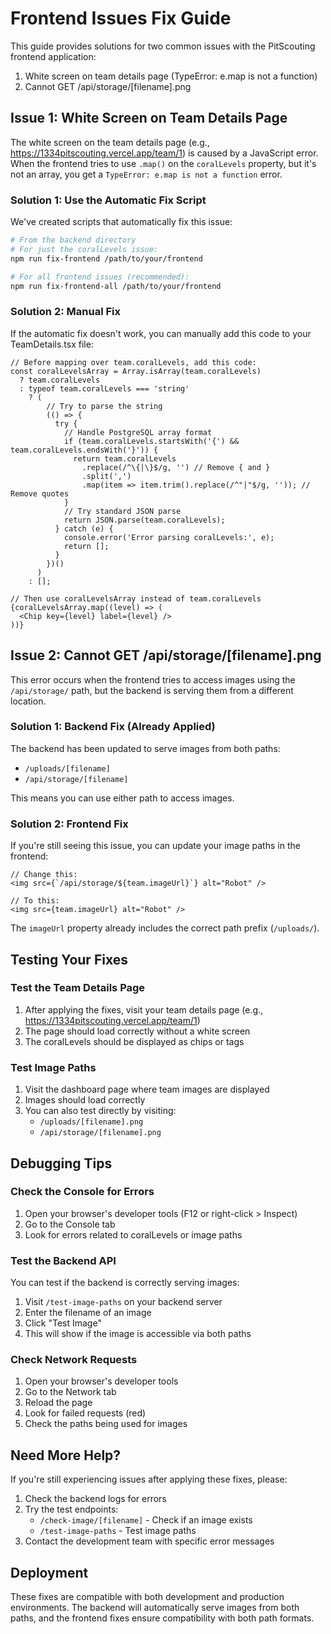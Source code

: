 # Frontend Issues Fix Guide

This guide provides solutions for two common issues with the PitScouting frontend application:

1. White screen on team details page (TypeError: e.map is not a function)
2. Cannot GET /api/storage/[filename].png

## Issue 1: White Screen on Team Details Page

The white screen on the team details page (e.g., https://1334pitscouting.vercel.app/team/1) is caused by a JavaScript error. When the frontend tries to use `.map()` on the `coralLevels` property, but it's not an array, you get a `TypeError: e.map is not a function` error.

### Solution 1: Use the Automatic Fix Script

We've created scripts that automatically fix this issue:

```bash
# From the backend directory
# For just the coralLevels issue:
npm run fix-frontend /path/to/your/frontend

# For all frontend issues (recommended):
npm run fix-frontend-all /path/to/your/frontend
```

### Solution 2: Manual Fix

If the automatic fix doesn't work, you can manually add this code to your TeamDetails.tsx file:

```tsx
// Before mapping over team.coralLevels, add this code:
const coralLevelsArray = Array.isArray(team.coralLevels) 
  ? team.coralLevels 
  : typeof team.coralLevels === 'string'
    ? (
        // Try to parse the string
        (() => {
          try {
            // Handle PostgreSQL array format
            if (team.coralLevels.startsWith('{') && team.coralLevels.endsWith('}')) {
              return team.coralLevels
                .replace(/^\{|\}$/g, '') // Remove { and }
                .split(',')
                .map(item => item.trim().replace(/^"|"$/g, '')); // Remove quotes
            }
            // Try standard JSON parse
            return JSON.parse(team.coralLevels);
          } catch (e) {
            console.error('Error parsing coralLevels:', e);
            return [];
          }
        })()
      )
    : [];

// Then use coralLevelsArray instead of team.coralLevels
{coralLevelsArray.map((level) => (
  <Chip key={level} label={level} />
))}
```

## Issue 2: Cannot GET /api/storage/[filename].png

This error occurs when the frontend tries to access images using the `/api/storage/` path, but the backend is serving them from a different location.

### Solution 1: Backend Fix (Already Applied)

The backend has been updated to serve images from both paths:
- `/uploads/[filename]`
- `/api/storage/[filename]`

This means you can use either path to access images.

### Solution 2: Frontend Fix

If you're still seeing this issue, you can update your image paths in the frontend:

```tsx
// Change this:
<img src={`/api/storage/${team.imageUrl}`} alt="Robot" />

// To this:
<img src={team.imageUrl} alt="Robot" />
```

The `imageUrl` property already includes the correct path prefix (`/uploads/`).

## Testing Your Fixes

### Test the Team Details Page

1. After applying the fixes, visit your team details page (e.g., https://1334pitscouting.vercel.app/team/1)
2. The page should load correctly without a white screen
3. The coralLevels should be displayed as chips or tags

### Test Image Paths

1. Visit the dashboard page where team images are displayed
2. Images should load correctly
3. You can also test directly by visiting:
   - `/uploads/[filename].png`
   - `/api/storage/[filename].png`

## Debugging Tips

### Check the Console for Errors

1. Open your browser's developer tools (F12 or right-click > Inspect)
2. Go to the Console tab
3. Look for errors related to coralLevels or image paths

### Test the Backend API

You can test if the backend is correctly serving images:

1. Visit `/test-image-paths` on your backend server
2. Enter the filename of an image
3. Click "Test Image"
4. This will show if the image is accessible via both paths

### Check Network Requests

1. Open your browser's developer tools
2. Go to the Network tab
3. Reload the page
4. Look for failed requests (red)
5. Check the paths being used for images

## Need More Help?

If you're still experiencing issues after applying these fixes, please:

1. Check the backend logs for errors
2. Try the test endpoints:
   - `/check-image/[filename]` - Check if an image exists
   - `/test-image-paths` - Test image paths
3. Contact the development team with specific error messages

## Deployment

These fixes are compatible with both development and production environments. The backend will automatically serve images from both paths, and the frontend fixes ensure compatibility with both path formats. 